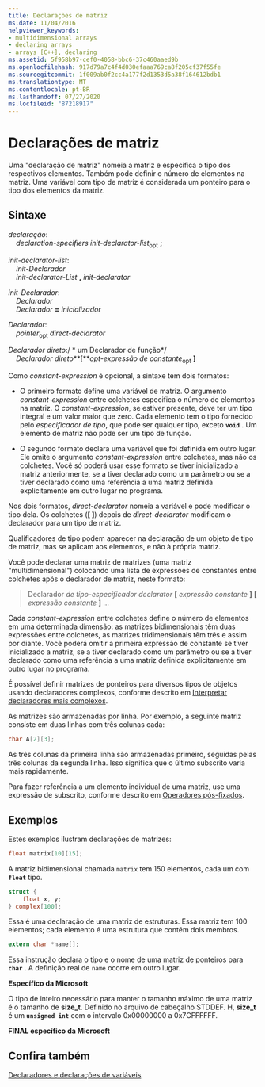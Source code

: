 ```yaml
---
title: Declarações de matriz
ms.date: 11/04/2016
helpviewer_keywords:
- multidimensional arrays
- declaring arrays
- arrays [C++], declaring
ms.assetid: 5f958b97-cef0-4058-bbc6-37c460aaed9b
ms.openlocfilehash: 917d79a7c4f4d030efaaa769ca8f205cf37f55fe
ms.sourcegitcommit: 1f009ab0f2cc4a177f2d1353d5a38f164612bdb1
ms.translationtype: MT
ms.contentlocale: pt-BR
ms.lasthandoff: 07/27/2020
ms.locfileid: "87218917"
---
```

# <a name="array-declarations"></a>Declarações de matriz

Uma "declaração de matriz" nomeia a matriz e especifica o tipo dos respectivos elementos. Também pode definir o número de elementos na matriz. Uma variável com tipo de matriz é considerada um ponteiro para o tipo dos elementos da matriz.

## <a name="syntax"></a>Sintaxe

*declaração*:<br/>
&nbsp;&nbsp;&nbsp;&nbsp;*declaration-specifiers* *init-declarator-list*<sub>opt</sub> **;**

*init-declarator-list*:<br/>
&nbsp;&nbsp;&nbsp;&nbsp;*init-Declarador*<br/>
&nbsp;&nbsp;&nbsp;&nbsp;*init-declarator-List*  **,**  *init-declarator*

*init-Declarador*:<br/>
&nbsp;&nbsp;&nbsp;&nbsp;*Declarador*<br/>
&nbsp;&nbsp;&nbsp;&nbsp;*Declarador* **=** *inicializador*

*Declarador*:<br/>
&nbsp;&nbsp;&nbsp;&nbsp;*pointer*<sub>opt</sub> *direct-declarator*

*Declarador direto*:/ \* um Declarador de função\*/<br/>
&nbsp;&nbsp;&nbsp;&nbsp;*Declarador direto***[***opt-expressão de constante*<sub>opt</sub> **]**    

Como *constant-expression* é opcional, a sintaxe tem dois formatos:

- O primeiro formato define uma variável de matriz. O argumento *constant-expression* entre colchetes especifica o número de elementos na matriz. O *constant-expression*, se estiver presente, deve ter um tipo integral e um valor maior que zero. Cada elemento tem o tipo fornecido pelo *especificador de tipo*, que pode ser qualquer tipo, exceto **`void`** . Um elemento de matriz não pode ser um tipo de função.

- O segundo formato declara uma variável que foi definida em outro lugar. Ele omite o argumento *constant-expression* entre colchetes, mas não os colchetes. Você só poderá usar esse formato se tiver inicializado a matriz anteriormente, se a tiver declarado como um parâmetro ou se a tiver declarado como uma referência a uma matriz definida explicitamente em outro lugar no programa.

Nos dois formatos, *direct-declarator* nomeia a variável e pode modificar o tipo dela. Os colchetes (**[ ]**) depois de *direct-declarator* modificam o declarador para um tipo de matriz.

Qualificadores de tipo podem aparecer na declaração de um objeto de tipo de matriz, mas se aplicam aos elementos, e não à própria matriz.

Você pode declarar uma matriz de matrizes (uma matriz "multidimensional") colocando uma lista de expressões de constantes entre colchetes após o declarador de matriz, neste formato:

> Declarador *de tipo-especificador* *declarator* **[** *expressão constante* **]** **[** *expressão constante* **]** ...

Cada *constant-expression* entre colchetes define o número de elementos em uma determinada dimensão: as matrizes bidimensionais têm duas expressões entre colchetes, as matrizes tridimensionais têm três e assim por diante. Você poderá omitir a primeira expressão de constante se tiver inicializado a matriz, se a tiver declarado como um parâmetro ou se a tiver declarado como uma referência a uma matriz definida explicitamente em outro lugar no programa.

É possível definir matrizes de ponteiros para diversos tipos de objetos usando declaradores complexos, conforme descrito em [Interpretar declaradores mais complexos](../c-language/interpreting-more-complex-declarators.md).

As matrizes são armazenadas por linha. Por exemplo, a seguinte matriz consiste em duas linhas com três colunas cada:

```C
char A[2][3];
```

As três colunas da primeira linha são armazenadas primeiro, seguidas pelas três colunas da segunda linha. Isso significa que o último subscrito varia mais rapidamente.

Para fazer referência a um elemento individual de uma matriz, use uma expressão de subscrito, conforme descrito em [Operadores pós-fixados](../c-language/postfix-operators.md).

## <a name="examples"></a>Exemplos

Estes exemplos ilustram declarações de matrizes:

```C
float matrix[10][15];
```

A matriz bidimensional chamada `matrix` tem 150 elementos, cada um com **`float`** tipo.

```C
struct {
    float x, y;
} complex[100];
```

Essa é uma declaração de uma matriz de estruturas. Essa matriz tem 100 elementos; cada elemento é uma estrutura que contém dois membros.

```C
extern char *name[];
```

Essa instrução declara o tipo e o nome de uma matriz de ponteiros para **`char`** . A definição real de `name` ocorre em outro lugar.

**Específico da Microsoft**

O tipo de inteiro necessário para manter o tamanho máximo de uma matriz é o tamanho de **size_t**. Definido no arquivo de cabeçalho STDDEF. H, **size_t** é um **`unsigned int`** com o intervalo 0x00000000 a 0x7CFFFFFF.

**FINAL específico da Microsoft**

## <a name="see-also"></a>Confira também

[Declaradores e declarações de variáveis](../c-language/declarators-and-variable-declarations.md)
